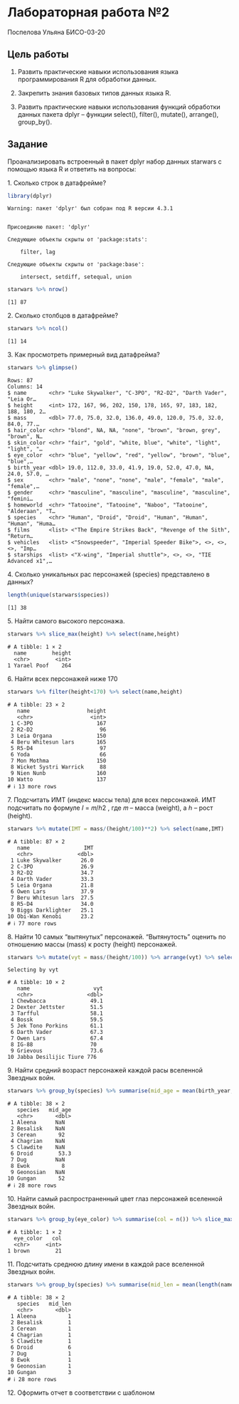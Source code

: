 # Лабораторная работа №2
Поспелова Ульяна БИСО-03-20

## Цель работы

1.  Развить практические навыки использования языка программирования R
    для обработки данных.

2.  Закрепить знания базовых типов данных языка R.

3.  Развить практические навыки использования функций обработки данных
    пакета dplyr – функции select(), filter(), mutate(), arrange(),
    group_by().

## Задание

Проанализировать встроенный в пакет dplyr набор данных starwars с
помощью языка R и ответить на вопросы:

1\. Сколько строк в датафрейме?

``` r
library(dplyr)
```

    Warning: пакет 'dplyr' был собран под R версии 4.3.1


    Присоединяю пакет: 'dplyr'

    Следующие объекты скрыты от 'package:stats':

        filter, lag

    Следующие объекты скрыты от 'package:base':

        intersect, setdiff, setequal, union

``` r
starwars %>% nrow()
```

    [1] 87

2\. Сколько столбцов в датафрейме?

``` r
starwars %>% ncol()
```

    [1] 14

3\. Как просмотреть примерный вид датафрейма?

``` r
starwars %>% glimpse()
```

    Rows: 87
    Columns: 14
    $ name       <chr> "Luke Skywalker", "C-3PO", "R2-D2", "Darth Vader", "Leia Or…
    $ height     <int> 172, 167, 96, 202, 150, 178, 165, 97, 183, 182, 188, 180, 2…
    $ mass       <dbl> 77.0, 75.0, 32.0, 136.0, 49.0, 120.0, 75.0, 32.0, 84.0, 77.…
    $ hair_color <chr> "blond", NA, NA, "none", "brown", "brown, grey", "brown", N…
    $ skin_color <chr> "fair", "gold", "white, blue", "white", "light", "light", "…
    $ eye_color  <chr> "blue", "yellow", "red", "yellow", "brown", "blue", "blue",…
    $ birth_year <dbl> 19.0, 112.0, 33.0, 41.9, 19.0, 52.0, 47.0, NA, 24.0, 57.0, …
    $ sex        <chr> "male", "none", "none", "male", "female", "male", "female",…
    $ gender     <chr> "masculine", "masculine", "masculine", "masculine", "femini…
    $ homeworld  <chr> "Tatooine", "Tatooine", "Naboo", "Tatooine", "Alderaan", "T…
    $ species    <chr> "Human", "Droid", "Droid", "Human", "Human", "Human", "Huma…
    $ films      <list> <"The Empire Strikes Back", "Revenge of the Sith", "Return…
    $ vehicles   <list> <"Snowspeeder", "Imperial Speeder Bike">, <>, <>, <>, "Imp…
    $ starships  <list> <"X-wing", "Imperial shuttle">, <>, <>, "TIE Advanced x1",…

4\. Сколько уникальных рас персонажей (species) представлено в данных?

``` r
length(unique(starwars$species))
```

    [1] 38

5\. Найти самого высокого персонажа.

``` r
starwars %>% slice_max(height) %>% select(name,height)
```

    # A tibble: 1 × 2
      name        height
      <chr>        <int>
    1 Yarael Poof    264

6\. Найти всех персонажей ниже 170

``` r
starwars %>% filter(height<170) %>% select(name,height)
```

    # A tibble: 23 × 2
       name                  height
       <chr>                  <int>
     1 C-3PO                    167
     2 R2-D2                     96
     3 Leia Organa              150
     4 Beru Whitesun lars       165
     5 R5-D4                     97
     6 Yoda                      66
     7 Mon Mothma               150
     8 Wicket Systri Warrick     88
     9 Nien Nunb                160
    10 Watto                    137
    # ℹ 13 more rows

7\. Подсчитать ИМТ (индекс массы тела) для всех персонажей. ИМТ
подсчитать по формуле 𝐼 = 𝑚/ℎ2 , где 𝑚 – масса (weight), а ℎ – рост
(height).

``` r
starwars %>% mutate(IMT = mass/(height/100)**2) %>% select(name,IMT)
```

    # A tibble: 87 × 2
       name                 IMT
       <chr>              <dbl>
     1 Luke Skywalker      26.0
     2 C-3PO               26.9
     3 R2-D2               34.7
     4 Darth Vader         33.3
     5 Leia Organa         21.8
     6 Owen Lars           37.9
     7 Beru Whitesun lars  27.5
     8 R5-D4               34.0
     9 Biggs Darklighter   25.1
    10 Obi-Wan Kenobi      23.2
    # ℹ 77 more rows

8\. Найти 10 самых “вытянутых” персонажей. “Вытянутость” оценить по
отношению массы (mass) к росту (height) персонажей.

``` r
starwars %>% mutate(vyt = mass/(height/100)) %>% arrange(vyt) %>% select(name,vyt) %>% top_n(10)
```

    Selecting by vyt

    # A tibble: 10 × 2
       name                    vyt
       <chr>                 <dbl>
     1 Chewbacca              49.1
     2 Dexter Jettster        51.5
     3 Tarfful                58.1
     4 Bossk                  59.5
     5 Jek Tono Porkins       61.1
     6 Darth Vader            67.3
     7 Owen Lars              67.4
     8 IG-88                  70  
     9 Grievous               73.6
    10 Jabba Desilijic Tiure 776  

9\. Найти средний возраст персонажей каждой расы вселенной Звездных
войн.

``` r
starwars %>% group_by(species) %>% summarise(mid_age = mean(birth_year, na.rm=TRUE))
```

    # A tibble: 38 × 2
       species   mid_age
       <chr>       <dbl>
     1 Aleena      NaN  
     2 Besalisk    NaN  
     3 Cerean       92  
     4 Chagrian    NaN  
     5 Clawdite    NaN  
     6 Droid        53.3
     7 Dug         NaN  
     8 Ewok          8  
     9 Geonosian   NaN  
    10 Gungan       52  
    # ℹ 28 more rows

10\. Найти самый распространенный цвет глаз персонажей вселенной
Звездных войн.

``` r
starwars %>% group_by(eye_color) %>% summarise(col = n()) %>% slice_max(col)
```

    # A tibble: 1 × 2
      eye_color   col
      <chr>     <int>
    1 brown        21

11\. Подсчитать среднюю длину имени в каждой расе вселенной Звездных
войн.

``` r
starwars %>% group_by(species) %>% summarise(mid_len = mean(length(name)))
```

    # A tibble: 38 × 2
       species   mid_len
       <chr>       <dbl>
     1 Aleena          1
     2 Besalisk        1
     3 Cerean          1
     4 Chagrian        1
     5 Clawdite        1
     6 Droid           6
     7 Dug             1
     8 Ewok            1
     9 Geonosian       1
    10 Gungan          3
    # ℹ 28 more rows

12\. Оформить отчет в соответствии с шаблоном
